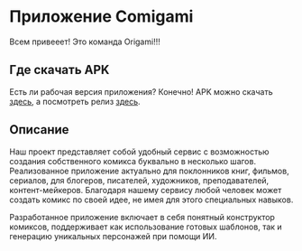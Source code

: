 # Приложение Comigami

Всем привееет! Это команда Origami!!!

## Где скачать APK

Есть ли рабочая версия приложения? Конечно! APK можно скачать [здесь](https://github.com/origami-dev-team/tulahack-2023-mobile/releases/download/1.0.0/ru.origami.comigami-Signed.apk), а посмотреть релиз [здесь](https://github.com/origami-dev-team/tulahack-2023-mobile/releases/tag/1.0.0).

## Описание

Наш проект представляет собой удобный сервис с возможностью создания собственного комикса буквально в несколько шагов. Реализованное приложение актуально для поклонников книг, фильмов, сериалов, для блогеров, писателей, художников, преподавателей, контент-мейкеров. Благодаря нашему сервису любой человек может создать комикс по своей идее, не имея для этого специальных навыков.

Разработанное приложение включает в себя понятный конструктор комиксов, поддерживает как использование готовых шаблонов, так и генерацию уникальных персонажей при помощи ИИ.
